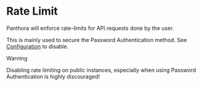 # Rate Limit

Panthora will enforce rate-limits for API requests done by the user.

This is mainly used to secure the Password Authentication method. See [Configuration](./configuration.md) to disable.

> [!WARNING]  
> Disabling rate limiting on public instances, especially when using Password Authentication is highly discouraged!
